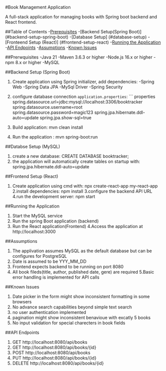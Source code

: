 #Book Management Application

A full-stack application for managing books with Spring boot backend and React frontend.

##Table of Contents
-[Prerequisites](#prerequisites)
-[Backend Setup(Spring Boot)] (#backend-setup-spring-boot)
-[Database Setup] (#database-setup)
-[Fronteend Setup (React)] (#frontend-setup-react)
-[Running the Application](#running-the-application)
-[API Endpoints](#api-endpoints)
-[Assumptions](#assumptions)
-[Known Issues](#known-issues)

##Prerwquisites
-Java 21
-Maven 3.6.3 or higher
-Node.js 16.x or higher
-npm 8.x or higher
-MySQL

##Backend Setup (Spring Boot)
1. Create application using Spring initializer, add dependencies:
-Spring Web
-Spring Data JPA
-MySql Driver
-Spring Security

2. configure database connection `application.properties`: ``` properties
spring.datasource.url=jdbc:mysql://localhost:3306/booktracker
spring.datasource.username=root
spring.datasource.password=magic123
spring.jpa.hibernate.ddl-auto=update
spring.jpa.show-sql=true

3. Build application: mvn clean install
4. Run the application : mvn spring-boot:run

##Databse Setup (MySQL)
1. create a new database: CREATE DATABASE booktracker;
2. the application will automatically create tables on startup with: spring.jpa.hibernate.ddl-auto=update

##Frontend Setup (React)
1. Create application using cmd with: npx create-react-app my-react-app
2.install dependencies: npm install
3.configure the backend API URL
4.run the development server: npm start

##Running the Application
1. Start the MySQL service
2. Run the spring Boot application (backend)
3. Run the React application(Frontend)
4.Access the application at http://localhost:3000

##Assumptions
1. The applivation assumes MySQL as the default database but can be configures for PostgreSQL
2. Date is assumed to be YYY_MM_DD
3. Frontend expects backend to be running on port 8080
4. All book fileds(title, author, published date, gere) are required
5.Basic error handling is implemented for API calls

##Known Issues
1. Date picker in the form might show inconsistent formatting in some browsers
2. No advance search capabilities beyond simple text search
3. no user authentication implemented
4. pagination might show inconsistent benavioue with excatly 5 books
5. No input validation for special charecters in book fields

##API Endpoints
1. GET http://localhost:8080/api/books
2. GET http://localhost:8080/api/books/{id}
3. POST http://localhost:8080/api/books
4. PUT http://localhost:8080/api/books/{id}
5. DELETE http://localhost:8080/api/books/{id}

